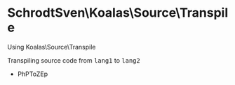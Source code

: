 # SchrodtSven\Koalas\Source\Transpile
Using  Koalas\Source\Transpile

Transpiling source code from <kbd>lang1</kbd> to <kbd>lang2</kbd>

- PhPToZEp